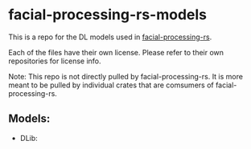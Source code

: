 # facial-processing-rs-models
This is a repo for the DL models used in [facial-processing-rs](https://github.com/l1npengtul/facial-processing-rs). 

Each of the files have their own license. Please refer to their own repositories for license info.

Note: This repo is not directly pulled by facial-processing-rs. It is more meant to be pulled by individual crates that are comsumers of facial-processing-rs.

## Models:
- DLib: 